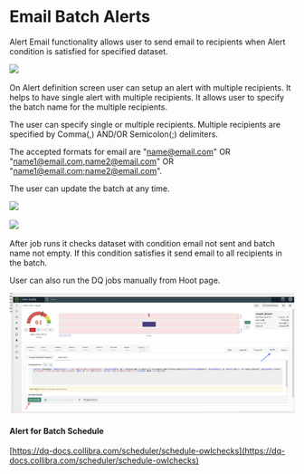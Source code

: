 # Email Batch Alerts

Alert Email functionality allows user to send email to recipients when Alert condition is satisfied for specified dataset.

![](../.gitbook/assets/Multiple\_Recipients\_0.png)

On Alert definition screen user can setup an alert with multiple recipients. It helps to have single alert with multiple recipients. It allows user to specify the batch name for the multiple recipients.

The user can specify single or multiple recipients. Multiple recipients are specified by Comma(,) AND/OR Semicolon(;) delimiters.

The accepted formats for email are "[name@email.com](mailto:name@email.com)" OR "[name1@email.com](mailto:name1@email.com)[,name2@email.com](mailto:,name2@email.com)" OR "[name1@email.com](mailto:name1@email.com)[;name2@email.com](mailto:,name2@email.com)".

The user can update the batch at any time.

![](../.gitbook/assets/multiple\_recipient\_2.png)

![](../.gitbook/assets/multiple\_recipient\_3.png)

After job runs it checks dataset with condition email not sent and batch name not empty. If this condition satisfies it send email to all recipients in the batch.

User can also run the DQ jobs manually from Hoot page.

![](<../.gitbook/assets/Screen Shot 2022-03-21 at 1.01.45 PM.png>)

#### Alert for Batch Schedule

[https://dq-docs.collibra.com/scheduler/schedule-owlchecks](https://dq-docs.collibra.com/scheduler/schedule-owlchecks)
